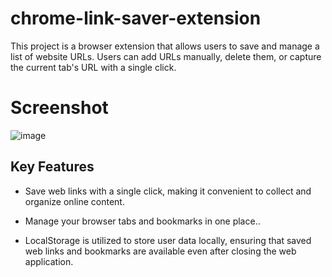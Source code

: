 # chrome-link-saver-extension
This project is a browser extension that allows users to save and manage a list of website URLs. Users can add URLs manually, delete them, or capture the current tab's URL with a single click.
<h1>Screenshot</h1>

![image](https://github.com/isragosterit/chrome-link-saver-extension/assets/82115269/014ec971-963e-4dd0-95df-95eeec6da91c)

## Key Features

- Save web links with a single click, making it convenient to collect and organize online content.

- Manage your browser tabs and bookmarks in one place..

- LocalStorage is utilized to store user data locally, ensuring that saved web links and bookmarks are available even after closing the web application.
